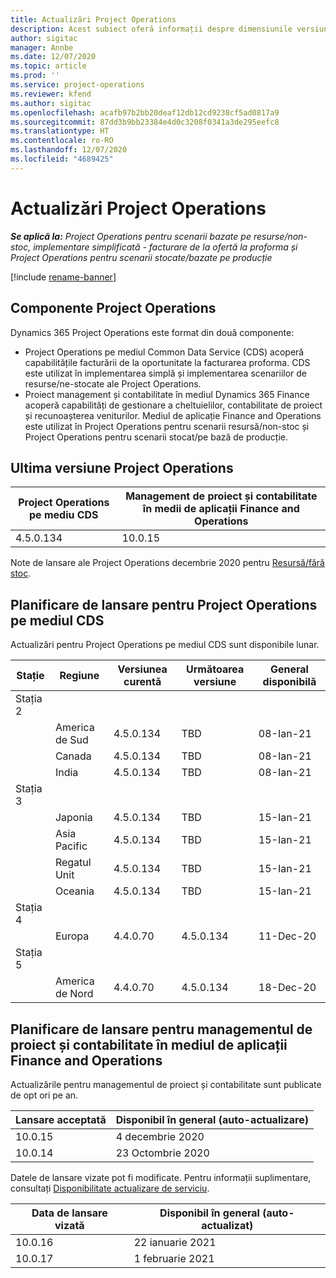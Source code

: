```yaml
---
title: Actualizări Project Operations
description: Acest subiect oferă informații despre dimensiunile versiunile lansate de Dynamics 365 Project Operations.
author: sigitac
manager: Annbe
ms.date: 12/07/2020
ms.topic: article
ms.prod: ''
ms.service: project-operations
ms.reviewer: kfend
ms.author: sigitac
ms.openlocfilehash: acafb97b2bb20deaf12db12cd9238cf5ad0817a9
ms.sourcegitcommit: 87dd3b9bb23384e4d0c3208f0341a3de295eefc8
ms.translationtype: HT
ms.contentlocale: ro-RO
ms.lasthandoff: 12/07/2020
ms.locfileid: "4689425"
---
```

# <a name="project-operations-updates"></a>Actualizări Project Operations

_**Se aplică la:** Project Operations pentru scenarii bazate pe resurse/non-stoc, implementare simplificată - facturare de la ofertă la proforma și Project Operations pentru scenarii stocate/bazate pe producție_

[!include [rename-banner](~/includes/cc-data-platform-banner.md)]

## <a name="project-operations-components"></a>Componente Project Operations

Dynamics 365 Project Operations este format din două componente:

- Project Operations pe mediul Common Data Service (CDS) acoperă capabilitățile facturării de la oportunitate la facturarea proforma. CDS este utilizat în implementarea simplă și implementarea scenariilor de resurse/ne-stocate ale Project Operations.
- Proiect management și contabilitate în mediul Dynamics 365 Finance acoperă capabilități de gestionare a cheltuielilor, contabilitate de proiect și recunoașterea veniturilor. Mediul de aplicație Finance and Operations este utilizat în Project Operations pentru scenarii resursă/non-stoc și Project Operations pentru scenarii stocat/pe bază de producție.

## <a name="project-operations-latest-version"></a>Ultima versiune Project Operations

| Project Operations pe mediu CDS | Management de proiect și contabilitate în medii de aplicații Finance and Operations |
| --- | --- |
| 4.5.0.134 | 10.0.15 |

Note de lansare ale Project Operations decembrie 2020 pentru [Resursă/fără stoc](whats-new-dec-2020-resource-based.md).

## <a name="release-schedule-for-project-operations-on-cds-environment"></a>Planificare de lansare pentru Project Operations pe mediul CDS

Actualizări pentru Project Operations pe mediul CDS sunt disponibile lunar. 

| Stație   | Regiune        | Versiunea curentă | Următoarea versiune | General disponibilă |
|-----------|---------------|-----------------|--------------|---------------------|
| Stația 2 |   &nbsp;      |    &nbsp;       | &nbsp;       |      &nbsp;         |
|   &nbsp;  | America de Sud |  4.5.0.134       | TBD     | 08-Ian-21           |
|    &nbsp; | Canada        |  4.5.0.134       | TBD     | 08-Ian-21          |
|   &nbsp;  | India         |  4.5.0.134       | TBD     | 08-Ian-21           |
| Stația 3  |      &nbsp;   |     &nbsp;      |     &nbsp;   |      &nbsp;         |
|   &nbsp;  | Japonia         |  4.5.0.134       | TBD     | 15-Ian-21           |
|   &nbsp;  | Asia Pacific  |  4.5.0.134       | TBD     | 15-Ian-21           |
|   &nbsp;  | Regatul Unit |  4.5.0.134       | TBD     | 15-Ian-21           |
|   &nbsp;  | Oceania       |  4.5.0.134       | TBD     | 15-Ian-21           |
| Stația 4 |     &nbsp;    |     &nbsp;      |     &nbsp;   |      &nbsp;         |
|   &nbsp;  | Europa        |  4.4.0.70       | 4.5.0.134     | 11-Dec-20           |
| Stația 5 |     &nbsp;    |     &nbsp;      |     &nbsp;   |      &nbsp;         |
|   &nbsp;  | America de Nord |  4.4.0.70       | 4.5.0.134     | 18-Dec-20           |

## <a name="release-schedule-for-project-management-and-accounting-in-the-finance-and-operations-apps-environment"></a>Planificare de lansare pentru managementul de proiect și contabilitate în mediul de aplicații Finance and Operations

Actualizările pentru managementul de proiect și contabilitate sunt publicate de opt ori pe an.

| Lansare acceptată | Disponibil în general (auto-actualizare) |
| --- | --- |
| 10.0.15 | 4 decembrie 2020 |
| 10.0.14 | 23 Octombrie 2020 |

Datele de lansare vizate pot fi modificate. Pentru informații suplimentare, consultați [Disponibilitate actualizare de serviciu](https://docs.microsoft.com/dynamics365/fin-ops-core/fin-ops/get-started/public-preview-releases?toc=/dynamics365/finance/toc.json).

| Data de lansare vizată | Disponibil în general (auto-actualizat) |
| --- | --- |
| 10.0.16 | 22 ianuarie 2021 |
| 10.0.17 | 1 februarie 2021 |

